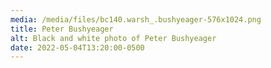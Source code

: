 ```yaml
---
media: /media/files/bc140.warsh_.bushyeager-576x1024.png
title: Peter Bushyeager
alt: Black and white photo of Peter Bushyeager
date: 2022-05-04T13:20:00-0500
---
```

